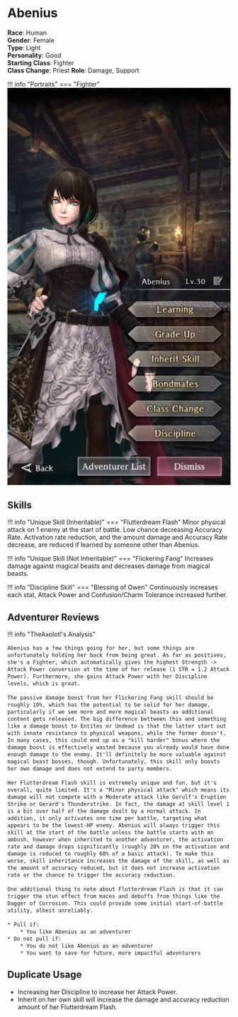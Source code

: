 # Abenius

**Race**: Human  
**Gender**: Female  
**Type**: Light  
**Personality**: Good  
**Starting Class**: Fighter  
**Class Change**: Priest 
**Role**: Damage, Support

!!! info "Portraits"
    === "Fighter"
        ![](../img/abenius-fighter.png)

## Skills

!!! info "Unique Skill (Inheritable)"
    === "Flutterdream Flash"
        Minor physical attack on 1 enemy at the start of battle. Low chance decreasing Accuracy Rate. Activation rate reduction, and the amount damage and Accuracy Rate decrease, are reduced if learned by someone other than Abenius.

!!! info "Unique Skill (Not Inheritable)"
    === "Flickering Fang"
        Increases damage against magical beasts and decreases damage from magical beasts.

!!! info "Discipline Skill"
    === "Blessing of Owen"
        Continuously increases each stat, Attack Power and Confusion/Charm Tolerance increased further.

## Adventurer Reviews

!!! info "TheAxolotl's Analysis"

    Abenius has a few things going for her, but some things are unfortunately holding her back from being great. As far as positives, she's a Fighter, which automatically gives the highest Strength -> Attack Power conversion at the time of her release (1 STR = 1.2 Attack Power). Furthermore, she gains Attack Power with her Discipline levels, which is great.

    The passive damage boost from her Flickering Fang skill should be roughly 10%, which has the potential to be solid for her damage, particularly if we see more and more magical beasts as additional content gets released. The big difference bettween this and something like a damage boost to Entites or Undead is that the latter start out with innate resistance to physical weapons, while the former doesn't. In many cases, this could end up as a "kill harder" bonus where the damage boost is effectively wasted because you already would have done enough damage to the enemy. It'll definitely be more valuable against magical beast bosses, though. Unfortunately, this skill only boosts her own damage and does not extend to party members.
    
    Her Flutterdream Flash skill is extremely unique and fun, but it's overall, quite limited. It's a "Minor physical attack" which means its damage will not compete with a Moderate attack like Gerulf's Eruption Strike or Gerard's Thunderstrike. In fact, the damage at skill level 1 is a bit over half of the damage dealt by a normal attack. In addition, it only activates one time per battle, targeting what appears to be the lowest-HP enemy. Abenius will always trigger this skill at the start of the battle unless the battle starts with an ambush, however when inherited to another adventurer, the activation rate and damage drops significantly (roughly 20% on the activation and damage is reduced to roughly 60% of a basic attack). To make this worse, skill inheritance increases the damage of the skill, as well as the amount of accuracy reduced, but it does not increase activation rate or the chance to trigger the accuracy reduction.

    One additional thing to note about Flutterdream Flash is that it can trigger the stun effect from maces and debuffs from things like the Dagger of Corrosion. This could provide some initial start-of-battle utility, albeit unreliably.

    * Pull if:
        * You like Abenius as an adventurer
    * Do not pull if:
        * You do not like Abenius as an adventurer
        * You want to save for future, more impactful adventurers
    
## Duplicate Usage

* Increasing her Discipline to increase her Attack Power.
* Inherit on her own skill will increase the damage and accuracy reduction amount of her Flutterdream Flash.